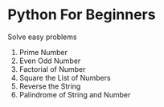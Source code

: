 # Python For Beginners 
  Solve easy problems
  
  1. Prime Number
  2. Even Odd Number
  3. Factorial of Number
  4. Square the List of Numbers
  5. Reverse the String
  6. Palindrome of String and Number  
